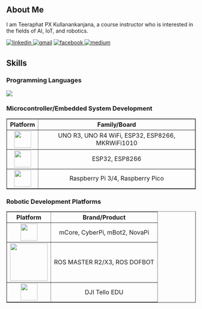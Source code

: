 ## About Me

I am Teeraphat PX Kullanankanjana, a course instructor who is interested in the fields of AI, IoT, and robotics.

<a href="https://linkedin.com/in/teeraphat-kullanankanjana" target="_blank">
<img src="https://img.shields.io/badge/linkedin: teeraphat kullanankanjana-%2300acee.svg?color=0B66C3&style=for-the-badge&logo=linkedin&logoColor=white" alt="linkedin" style="margin-bottom: 5px;"/>
</a>

<a href="mailto:ku.teeraphat@gmail.com" target="_blank">
<img src="https://img.shields.io/badge/gmail:  ku.teeraphat@gmail.com-%23EA4335.svg?style=for-the-badge&logo=gmail&logoColor=white" alt="gmail" style="margin-bottom: 5px;"/></a>

<a href="https://www.facebook.com/PXTeeraphat/" target="_blank">
<img src="https://img.shields.io/badge/facebook page: teeraphat kullanankanjana-%2300acee.svg?color=0866FF&style=for-the-badge&logo=facebook&logoColor=white" alt="facebook" style="margin-bottom: 5px;" />
</a>

<a href="https://medium.com/@teeraphat_k" target="_blank">
<img src="https://img.shields.io/badge/medium: @teeraphat_k-%2300acee.svg?color=242424&style=for-the-badge&logo=medium&logoColor=white" alt="medium" style="margin-bottom: 5px;" /></a>

## Skills

### Programming Languages
<p align="left">
  <a href="https://skillicons.dev">
    <img src="https://skillicons.dev/icons?i=c,cpp,py&perline=14" />
  </a>
</p>

### Microcontroller/Embedded System Development
<table border="1" cellpadding="10" cellspacing="0" style="width:100%; text-align:center; border-collapse: collapse;">
  <tr>
    <th>Platform</th>
    <th>Family/Board</th>
  </tr>
  <tr>
    <td>
      <a href="https://skillicons.dev">
        <img src="https://skillicons.dev/icons?i=arduino" width="45"/>
      </a>
    </td>
    <td>UNO R3, UNO R4 WiFi, ESP32, ESP8266, MKRWiFi1010</td>
  </tr>
  <tr>
    <td>
      <a href="https://github.com/PerfecXX/KMITL-IIoTDevBoard">
        <img src="https://upload.wikimedia.org/wikipedia/commons/4/4e/Micropython-logo.svg" width="45"/>
      </a>
    </td>
    <td>ESP32, ESP8266</td>
  </tr>
  <tr>
    <td>
      <a href="https://skillicons.dev">
        <img src="https://skillicons.dev/icons?i=raspberrypi" width="45"/>
      </a>
    </td>
    <td>Raspberry Pi 3/4, Raspberry Pico</td>
  </tr>
</table>

### Robotic Development Platforms
<table border="1" cellpadding="10" cellspacing="0" style="width:100%; text-align:center; border-collapse: collapse;">
  <tr>
    <th>Platform</th>
    <th>Brand/Product</th>
  </tr>
  <tr>
    <td>
      <a href="https://www.makeblock.com/search?type=product%2Cpage%2Carticle&q=mbot">
        <img src="https://upload.wikimedia.org/wikipedia/commons/a/a5/Makeblock_logo.png" width="45"/>
      </a>
    </td>
    <td>mCore, CyberPi, mBot2, NovaPi</td>
  </tr>
  <tr>
    <td>
      <a href="https://category.yahboom.net/collections/r-4-wheels-drive/products/rosmaster-x1">
        <img src="https://category.yahboom.net/cdn/shop/files/30ad899230a797cba1165a9cf7bfce31_292239a2-a70d-4fd9-a040-f28b98bcf2fe_180x@2x.png?v=1665646670" width="100"/>
      </a>
    </td>
    <td>ROS MASTER R2/X3, ROS DOFBOT</td>
  </tr>
  <tr>
    <td>
      <a href="https://www.dji.com/tello-edu">
        <img src="https://shemaps.com/wp-content/uploads/2021/08/tello-edu-app-drone-set-up-she-maps-480x480.png" width="45"/>
      </a>
    </td>
    <td>DJI Tello EDU</td>
  </tr>
</table>
